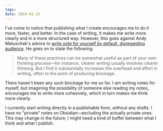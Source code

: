 ```yaml
---
tags: 
date: 2024-01-15
---
```

I've come to notice that publishing what I create encourages me to do it more, faster, and better. In the case of writing, it makes me write more clearly and in a more structured way. However, this goes against Andy Matuschak's advice to [write note for yourself by default, disregarding audience](https://notes.andymatuschak.org/zXDPrYcxUSZbF5M8vM5Y1U9). He goes on to state the following:

> Many of these practices can be somewhat useful as part of your own thinking process—for instance, clearer writing usually involves clearer thinking. But I find it substantially increases the overhead and effort in writing, often to the point of producing blockage.

There haven't been any such blockage for me so far. I _am_ writing notes for myself, but imagining the possibility of someone else reading my notes, encourages me to write more cohesively, which in turn makes me think more clearly.

I currently start writing directly in a publishable form, without any drafts. I have no "private" notes on Obsidian—excluding the actually private ones. This may change in the future; I might need a kind of buffer between what I think and what I publish.